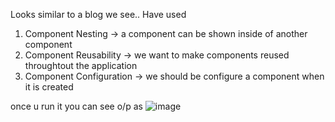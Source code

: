 Looks similar to a blog we see..
Have used 
 1) Component Nesting -> a component can be shown inside of another component
 2) Component Reusability -> we want to make components reused throughtout the application
 3) Component Configuration -> we should be configure a component when it is created
 
 once u run it you can see o/p as 
![image](https://user-images.githubusercontent.com/67942273/215828069-4a6c6d35-ed7f-47f7-b59c-de7d8d62b4a4.png)

